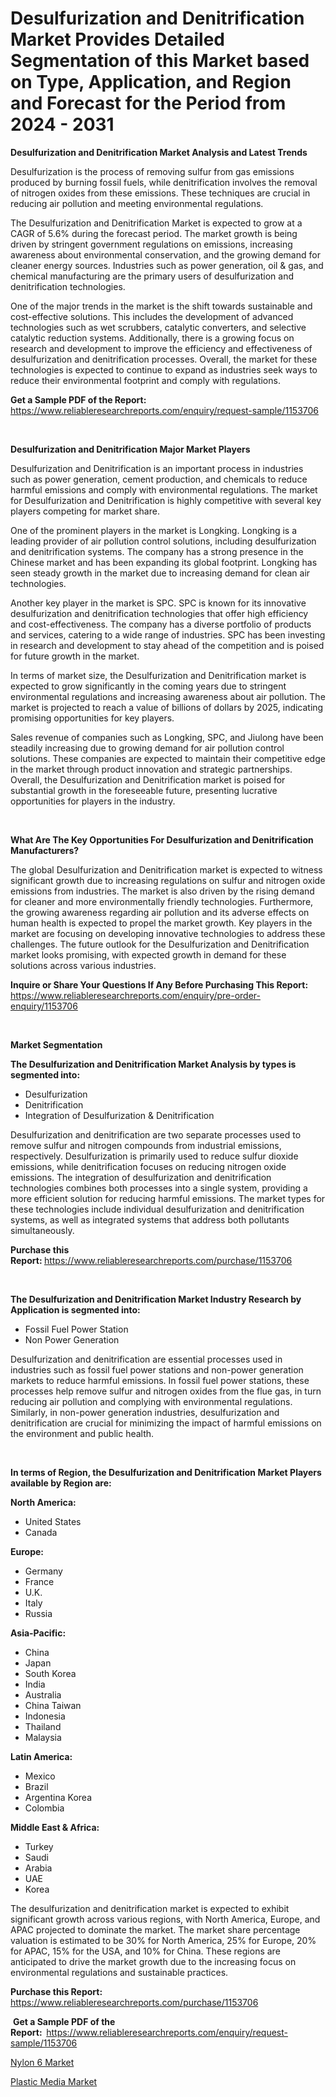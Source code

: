 <p><h1>Desulfurization and Denitrification Market Provides Detailed Segmentation of this Market based on Type, Application, and Region and Forecast for the Period from 2024 - 2031</h1></p><p><strong>Desulfurization and Denitrification Market Analysis and Latest Trends</strong></p>
<p><p>Desulfurization is the process of removing sulfur from gas emissions produced by burning fossil fuels, while denitrification involves the removal of nitrogen oxides from these emissions. These techniques are crucial in reducing air pollution and meeting environmental regulations.</p><p>The Desulfurization and Denitrification Market is expected to grow at a CAGR of 5.6% during the forecast period. The market growth is being driven by stringent government regulations on emissions, increasing awareness about environmental conservation, and the growing demand for cleaner energy sources. Industries such as power generation, oil & gas, and chemical manufacturing are the primary users of desulfurization and denitrification technologies.</p><p>One of the major trends in the market is the shift towards sustainable and cost-effective solutions. This includes the development of advanced technologies such as wet scrubbers, catalytic converters, and selective catalytic reduction systems. Additionally, there is a growing focus on research and development to improve the efficiency and effectiveness of desulfurization and denitrification processes. Overall, the market for these technologies is expected to continue to expand as industries seek ways to reduce their environmental footprint and comply with regulations.</p></p>
<p><strong>Get a Sample PDF of the Report:&nbsp;</strong> <a href="https://www.reliableresearchreports.com/enquiry/request-sample/1153706">https://www.reliableresearchreports.com/enquiry/request-sample/1153706</a></p>
<p>&nbsp;</p>
<p><strong>Desulfurization and Denitrification Major Market Players</strong></p>
<p><p>Desulfurization and Denitrification is an important process in industries such as power generation, cement production, and chemicals to reduce harmful emissions and comply with environmental regulations. The market for Desulfurization and Denitrification is highly competitive with several key players competing for market share.</p><p>One of the prominent players in the market is Longking. Longking is a leading provider of air pollution control solutions, including desulfurization and denitrification systems. The company has a strong presence in the Chinese market and has been expanding its global footprint. Longking has seen steady growth in the market due to increasing demand for clean air technologies.</p><p>Another key player in the market is SPC. SPC is known for its innovative desulfurization and denitrification technologies that offer high efficiency and cost-effectiveness. The company has a diverse portfolio of products and services, catering to a wide range of industries. SPC has been investing in research and development to stay ahead of the competition and is poised for future growth in the market.</p><p>In terms of market size, the Desulfurization and Denitrification market is expected to grow significantly in the coming years due to stringent environmental regulations and increasing awareness about air pollution. The market is projected to reach a value of billions of dollars by 2025, indicating promising opportunities for key players.</p><p>Sales revenue of companies such as Longking, SPC, and Jiulong have been steadily increasing due to growing demand for air pollution control solutions. These companies are expected to maintain their competitive edge in the market through product innovation and strategic partnerships. Overall, the Desulfurization and Denitrification market is poised for substantial growth in the foreseeable future, presenting lucrative opportunities for players in the industry.</p></p>
<p>&nbsp;</p>
<p><strong>What Are The Key Opportunities For Desulfurization and Denitrification Manufacturers?</strong></p>
<p><p>The global Desulfurization and Denitrification market is expected to witness significant growth due to increasing regulations on sulfur and nitrogen oxide emissions from industries. The market is also driven by the rising demand for cleaner and more environmentally friendly technologies. Furthermore, the growing awareness regarding air pollution and its adverse effects on human health is expected to propel the market growth. Key players in the market are focusing on developing innovative technologies to address these challenges. The future outlook for the Desulfurization and Denitrification market looks promising, with expected growth in demand for these solutions across various industries.</p></p>
<p><strong>Inquire or Share Your Questions If Any Before Purchasing This Report:</strong> <a href="https://www.reliableresearchreports.com/enquiry/pre-order-enquiry/1153706">https://www.reliableresearchreports.com/enquiry/pre-order-enquiry/1153706</a></p>
<p>&nbsp;</p>
<p><strong>Market Segmentation</strong></p>
<p><strong>The Desulfurization and Denitrification Market Analysis by types is segmented into:</strong></p>
<p><ul><li>Desulfurization</li><li>Denitrification</li><li>Integration of Desulfurization & Denitrification</li></ul></p>
<p><p>Desulfurization and denitrification are two separate processes used to remove sulfur and nitrogen compounds from industrial emissions, respectively. Desulfurization is primarily used to reduce sulfur dioxide emissions, while denitrification focuses on reducing nitrogen oxide emissions. The integration of desulfurization and denitrification technologies combines both processes into a single system, providing a more efficient solution for reducing harmful emissions. The market types for these technologies include individual desulfurization and denitrification systems, as well as integrated systems that address both pollutants simultaneously.</p></p>
<p><strong>Purchase this Report:&nbsp;</strong><a href="https://www.reliableresearchreports.com/purchase/1153706">https://www.reliableresearchreports.com/purchase/1153706</a></p>
<p>&nbsp;</p>
<p><strong>The Desulfurization and Denitrification Market Industry Research by Application is segmented into:</strong></p>
<p><ul><li>Fossil Fuel Power Station</li><li>Non Power Generation</li></ul></p>
<p><p>Desulfurization and denitrification are essential processes used in industries such as fossil fuel power stations and non-power generation markets to reduce harmful emissions. In fossil fuel power stations, these processes help remove sulfur and nitrogen oxides from the flue gas, in turn reducing air pollution and complying with environmental regulations. Similarly, in non-power generation industries, desulfurization and denitrification are crucial for minimizing the impact of harmful emissions on the environment and public health.</p></p>
<p>&nbsp;</p>
<p><strong>In terms of Region, the Desulfurization and Denitrification Market Players available by Region are:</strong></p>
<p>
    <p> <strong> North America: </strong>
        <ul>
            <li>United States</li>
            <li>Canada</li>
        </ul>
        </p> 
    <p> <strong> Europe: </strong>
        <ul>
            <li>Germany</li>
            <li>France</li>
            <li>U.K.</li>
            <li>Italy</li>
            <li>Russia</li>
        </ul>
        </p> 
    <p> <strong> Asia-Pacific: </strong>
        <ul>
            <li>China</li>
            <li>Japan</li>
            <li>South Korea</li>
            <li>India</li>
            <li>Australia</li>
            <li>China Taiwan</li>
            <li>Indonesia</li>
            <li>Thailand</li>
            <li>Malaysia</li>
        </ul>
        </p> 
    <p> <strong> Latin America: </strong>
        <ul>
            <li>Mexico</li>
            <li>Brazil</li>
            <li>Argentina Korea</li>
            <li>Colombia</li>
        </ul>
        </p> 
    <p> <strong> Middle East & Africa: </strong>
        <ul>
            <li>Turkey</li>
            <li>Saudi</li>
            <li>Arabia</li>
            <li>UAE</li>
            <li>Korea</li>
        </ul>
    </p>
    </p>
<p><p>The desulfurization and denitrification market is expected to exhibit significant growth across various regions, with North America, Europe, and APAC projected to dominate the market. The market share percentage valuation is estimated to be 30% for North America, 25% for Europe, 20% for APAC, 15% for the USA, and 10% for China. These regions are anticipated to drive the market growth due to the increasing focus on environmental regulations and sustainable practices.</p></p>
<p><strong>Purchase this Report: </strong><a href="https://www.reliableresearchreports.com/purchase/1153706">https://www.reliableresearchreports.com/purchase/1153706</a></p>
<p>&nbsp;<strong>Get a Sample PDF of the Report:&nbsp;&nbsp;</strong><a href="https://www.reliableresearchreports.com/enquiry/request-sample/1153706">https://www.reliableresearchreports.com/enquiry/request-sample/1153706</a></p>
<p><strong></strong></p>
<p><p><a href="https://github.com/Sinjinluong3e0awx2m195k76/Market-Research-Report-List-1/blob/main/nylon-6-market.md">Nylon 6 Market</a></p><p><a href="https://simplistic-meeting-7ee.notion.site/Plastic-Media-Market-Dynamics-2024-2031-Also-about-Its-Market-Trends-Projections-and-Opportunitie-09cf49ca1fbf45739b423f44bc50f55e">Plastic Media Market</a></p></p>